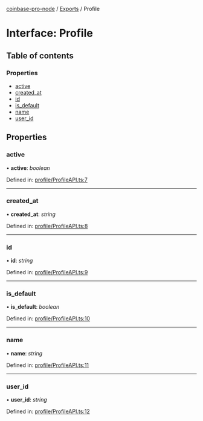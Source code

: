 [coinbase-pro-node](../README.md) / [Exports](../modules.md) / Profile

# Interface: Profile

## Table of contents

### Properties

- [active](profile.md#active)
- [created_at](profile.md#created_at)
- [id](profile.md#id)
- [is_default](profile.md#is_default)
- [name](profile.md#name)
- [user_id](profile.md#user_id)

## Properties

### active

• **active**: _boolean_

Defined in: [profile/ProfileAPI.ts:7](https://github.com/bennycode/coinbase-pro-node/blob/a2d34d0/src/profile/ProfileAPI.ts#L7)

---

### created_at

• **created_at**: _string_

Defined in: [profile/ProfileAPI.ts:8](https://github.com/bennycode/coinbase-pro-node/blob/a2d34d0/src/profile/ProfileAPI.ts#L8)

---

### id

• **id**: _string_

Defined in: [profile/ProfileAPI.ts:9](https://github.com/bennycode/coinbase-pro-node/blob/a2d34d0/src/profile/ProfileAPI.ts#L9)

---

### is_default

• **is_default**: _boolean_

Defined in: [profile/ProfileAPI.ts:10](https://github.com/bennycode/coinbase-pro-node/blob/a2d34d0/src/profile/ProfileAPI.ts#L10)

---

### name

• **name**: _string_

Defined in: [profile/ProfileAPI.ts:11](https://github.com/bennycode/coinbase-pro-node/blob/a2d34d0/src/profile/ProfileAPI.ts#L11)

---

### user_id

• **user_id**: _string_

Defined in: [profile/ProfileAPI.ts:12](https://github.com/bennycode/coinbase-pro-node/blob/a2d34d0/src/profile/ProfileAPI.ts#L12)
